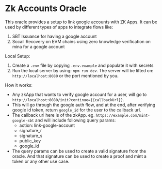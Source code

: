 # Zk Accounts Oracle

This oracle provides a setup to link google accounts with ZK Apps. It can be used by different types of apps to integrate flows like:

1. SBT Issuance for having a google account
2. Socail Recovery on EVM chains using zero knowledge verification on mina for a google account

Local Setup:

1. Create a `.env` file by copying `.env.example` and populate it with secrets
2. Run the local server by using: `npm run dev`. The server will be lifted on: `http://localhost:8080` or the port mentioned by you.

How it works:

- Any zkApp that wants to verify google account for a user, will go to `http://localhost:8080/init?continue={{callbackUrl}}`.
- This will go through the google auth flow, and at the end, after verifying google id token, return `google_id` for the user to the callback url.
- The callback url here is of the zkApp. eg. `https://example.com/mint-google-sbt` and will include following query params:
  - action: link-google-account
  - signature_r
  - signature_s
  - public_key
  - google_id
- The query params can be used to create a valid signature from the oracle. And that signature can be used to create a proof and mint a token or any other use case.